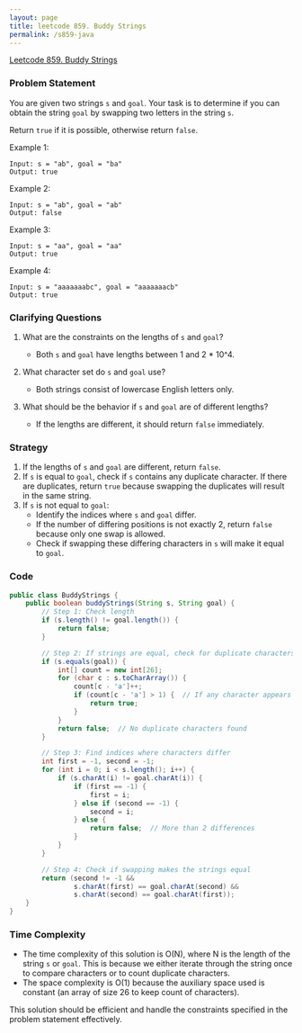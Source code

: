 ```yaml
---
layout: page
title: leetcode 859. Buddy Strings
permalink: /s859-java
---
```

[Leetcode 859. Buddy Strings](https://algoadvance.github.io/algoadvance/l859)
### Problem Statement

You are given two strings `s` and `goal`. Your task is to determine if you can obtain the string `goal` by swapping two letters in the string `s`.

Return `true` if it is possible, otherwise return `false`.

Example 1:
```
Input: s = "ab", goal = "ba"
Output: true
```

Example 2:
```
Input: s = "ab", goal = "ab"
Output: false
```

Example 3:
```
Input: s = "aa", goal = "aa"
Output: true
```

Example 4:
```
Input: s = "aaaaaaabc", goal = "aaaaaaacb"
Output: true
```

### Clarifying Questions

1. What are the constraints on the lengths of `s` and `goal`?
   - Both `s` and `goal` have lengths between 1 and 2 * 10^4.
   
2. What character set do `s` and `goal` use?
   - Both strings consist of lowercase English letters only.

3. What should be the behavior if `s` and `goal` are of different lengths?
   - If the lengths are different, it should return `false` immediately.

### Strategy

1. If the lengths of `s` and `goal` are different, return `false`.
2. If `s` is equal to `goal`, check if `s` contains any duplicate character. If there are duplicates, return `true` because swapping the duplicates will result in the same string.
3. If `s` is not equal to `goal`:
   - Identify the indices where `s` and `goal` differ.
   - If the number of differing positions is not exactly 2, return `false` because only one swap is allowed.
   - Check if swapping these differing characters in `s` will make it equal to `goal`.

### Code

```java
public class BuddyStrings {
    public boolean buddyStrings(String s, String goal) {
        // Step 1: Check length
        if (s.length() != goal.length()) {
            return false;
        }

        // Step 2: If strings are equal, check for duplicate characters
        if (s.equals(goal)) {
            int[] count = new int[26];
            for (char c : s.toCharArray()) {
                count[c - 'a']++;
                if (count[c - 'a'] > 1) {  // If any character appears more than once
                    return true;
                }
            }
            return false;  // No duplicate characters found
        }

        // Step 3: Find indices where characters differ
        int first = -1, second = -1;
        for (int i = 0; i < s.length(); i++) {
            if (s.charAt(i) != goal.charAt(i)) {
                if (first == -1) {
                    first = i;
                } else if (second == -1) {
                    second = i;
                } else {
                    return false;  // More than 2 differences
                }
            }
        }

        // Step 4: Check if swapping makes the strings equal
        return (second != -1 && 
                s.charAt(first) == goal.charAt(second) && 
                s.charAt(second) == goal.charAt(first));
    }
}
```

### Time Complexity

- The time complexity of this solution is O(N), where N is the length of the string `s` or `goal`. This is because we either iterate through the string once to compare characters or to count duplicate characters.
- The space complexity is O(1) because the auxiliary space used is constant (an array of size 26 to keep count of characters).

This solution should be efficient and handle the constraints specified in the problem statement effectively.